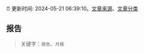 :alarm_clock: 更新时间: 2024-05-21 06:39:10。[文章来源](/README.md)、[文章分类](/TAGS.md)

## 报告


> 关键字：`报告`、`月报`




